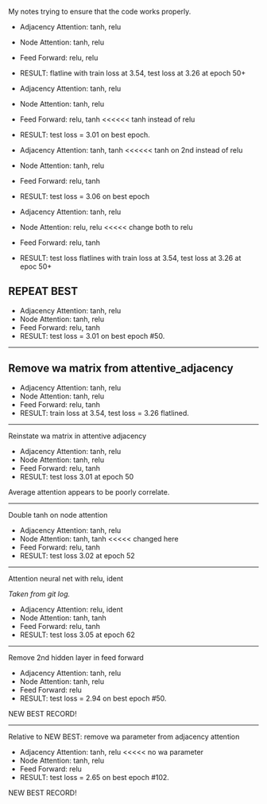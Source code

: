 My notes trying to ensure that the code works properly.

- Adjacency Attention: tanh, relu
- Node Attention: tanh, relu
- Feed Forward: relu, relu
- RESULT: flatline with train loss at 3.54, test loss at 3.26 at epoch 50+

- Adjacency Attention: tanh, relu
- Node Attention: tanh, relu
- Feed Forward: relu, tanh  <<<<<< tanh instead of relu
- RESULT: test loss = 3.01 on best epoch.

- Adjacency Attention: tanh, tanh  <<<<<< tanh on 2nd instead of relu
- Node Attention: tanh, relu
- Feed Forward: relu, tanh
- RESULT: test loss = 3.06 on best epoch

- Adjacency Attention: tanh, relu
- Node Attention: relu, relu <<<<< change both to relu
- Feed Forward: relu, tanh
- RESULT: test loss flatlines with train loss at 3.54, test loss at 3.26 at epoc 50+

## REPEAT BEST

- Adjacency Attention: tanh, relu
- Node Attention: tanh, relu
- Feed Forward: relu, tanh
- RESULT: test loss = 3.01 on best epoch #50.

------

## Remove wa matrix from attentive_adjacency

- Adjacency Attention: tanh, relu
- Node Attention: tanh, relu
- Feed Forward: relu, tanh
- RESULT: train loss at 3.54, test loss = 3.26 flatlined.

------

Reinstate wa matrix in attentive adjacency

- Adjacency Attention: tanh, relu
- Node Attention: tanh, relu
- Feed Forward: relu, tanh
- RESULT: test loss 3.01 at epoch 50

Average attention appears to be poorly correlate.

------

Double tanh on node attention

- Adjacency Attention: tanh, relu
- Node Attention: tanh, tanh   <<<<< changed here
- Feed Forward: relu, tanh
- RESULT: test loss 3.02 at epoch 52



------

Attention neural net with relu, ident

_Taken from git log._

- Adjacency Attention: relu, ident
- Node Attention: tanh, tanh
- Feed Forward: relu, tanh
- RESULT: test loss 3.05 at epoch 62

------

Remove 2nd hidden layer in feed forward

- Adjacency Attention: tanh, relu
- Node Attention: tanh, relu
- Feed Forward: relu
- RESULT: test loss = 2.94 on best epoch #50.

NEW BEST RECORD!

------

Relative to NEW BEST: remove wa parameter from adjacency attention

- Adjacency Attention: tanh, relu  <<<<< no wa parameter
- Node Attention: tanh, relu
- Feed Forward: relu
- RESULT: test loss = 2.65 on best epoch #102.

NEW BEST RECORD!
